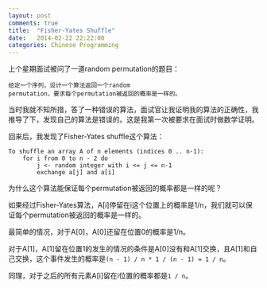 ```yaml
---
layout: post
comments: true
title:  "Fisher-Yates Shuffle"
date:   2014-02-22 22:22:00
categories: Chinese Programming
---
```


上个星期面试被问了一道random permutation的题目：

```
给定一个序列，设计一个算法返回一个random
permutation，要求每个permutation被返回的概率是一样的。
```

当时我就不知所措，答了一种错误的算法，面试官让我证明我的算法的正确性，我推导了下，发现自己的算法是错误的。这是我第一次被要求在面试时做数学证明。

回来后，我发现了Fisher-Yates shuffle这个算法：

```
To shuffle an array A of n elements (indices 0 .. n-1):
    for i from 0 to n - 2 do
        j <- random integer with i <= j <= n-1
        exchange a[j] and a[i]
```

为什么这个算法能保证每个permutation被返回的概率都是一样的呢？

如果经过Fisher-Yates算法，A[i]停留在i这个位置上的概率是1/n，我们就可以保证每个permutation被返回的概率是一样的。

最简单的情况，对于A[0]，A[0]还留在位置0的概率是1/n。

对于A[1]，A[1]留在位置1的发生的情况的条件是A[0]没有和A[1]交换，且A[1]和自己交换，这个事件发生的概率是```(n - 1) / n * 1 / (n - 1) = 1 / n```。

同理，对于之后的所有元素A[i]留在i位置的概率都是```1 / n```。
